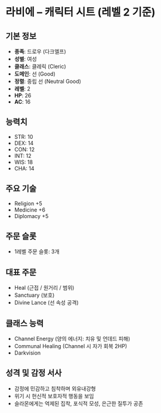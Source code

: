 # 라비에 – 캐릭터 시트 (레벨 2 기준)

## 기본 정보
- **종족**: 드로우 (다크엘프)
- **성별**: 여성
- **클래스**: 클레릭 (Cleric)
- **도메인**: 선 (Good)
- **정렬**: 중립 선 (Neutral Good)
- **레벨**: 2
- **HP**: 26
- **AC**: 16

## 능력치
- STR: 10
- DEX: 14
- CON: 12
- INT: 12
- WIS: 18
- CHA: 14

## 주요 기술
- Religion +5
- Medicine +6
- Diplomacy +5

## 주문 슬롯
- 1레벨 주문 슬롯: 3개

## 대표 주문
- Heal (근접 / 원거리 / 범위)
- Sanctuary (보호)
- Divine Lance (선 속성 공격)

## 클래스 능력
- Channel Energy (양의 에너지: 치유 및 언데드 피해)
- Communal Healing (Channel 시 자가 회복 2HP)
- Darkvision

## 성격 및 감정 서사
- 감정에 민감하고 침착하며 외유내강형
- 위기 시 헌신적 보호자적 행동을 보임
- 슬라몬에게는 억제된 집착, 포식적 모성, 은근한 질투가 공존
